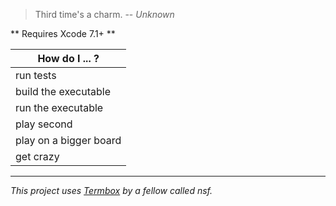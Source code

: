 > Third time's a charm. -- *Unknown*

** Requires Xcode 7.1+ **


How do I ... ?         |
---------------------- |
run tests              | `make test`
build the executable   | `make build`
run the executable     | `./build/Release/TicTacToe`
play second            | `./build/Release/TicTacToe --reverse`
play on a bigger board | `./build/Release/TicTacToe --four`
get crazy              | `./build/Release/TicTacToe --reverse --four`

- - -

*This project uses [Termbox](https://github.com/nsf/termbox) by a fellow called nsf.*

